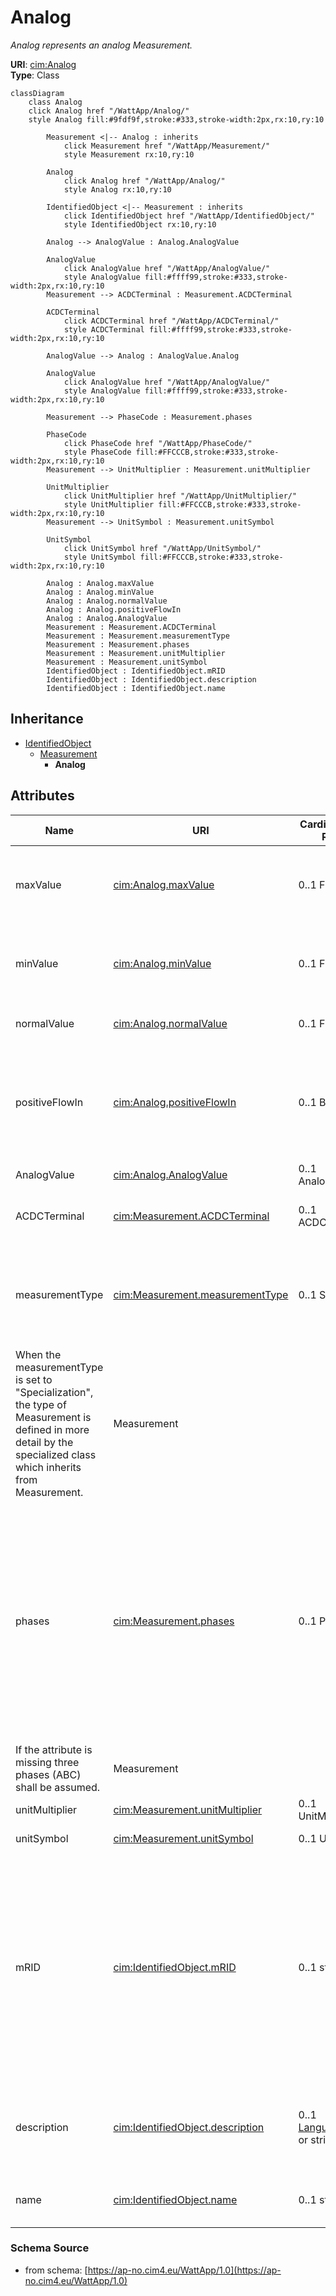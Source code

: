 # Analog

_Analog represents an analog Measurement._

**URI**: [cim:Analog](https://cim.ucaiug.io/ns#Analog)<br />
**Type**: Class

```mermaid
classDiagram
    class Analog
    click Analog href "/WattApp/Analog/"
    style Analog fill:#9fdf9f,stroke:#333,stroke-width:2px,rx:10,ry:10

        Measurement <|-- Analog : inherits
            click Measurement href "/WattApp/Measurement/"
            style Measurement rx:10,ry:10

        Analog
            click Analog href "/WattApp/Analog/"
            style Analog rx:10,ry:10

        IdentifiedObject <|-- Measurement : inherits
            click IdentifiedObject href "/WattApp/IdentifiedObject/"
            style IdentifiedObject rx:10,ry:10

        Analog --> AnalogValue : Analog.AnalogValue

        AnalogValue
            click AnalogValue href "/WattApp/AnalogValue/"
            style AnalogValue fill:#ffff99,stroke:#333,stroke-width:2px,rx:10,ry:10
        Measurement --> ACDCTerminal : Measurement.ACDCTerminal

        ACDCTerminal
            click ACDCTerminal href "/WattApp/ACDCTerminal/"
            style ACDCTerminal fill:#ffff99,stroke:#333,stroke-width:2px,rx:10,ry:10

        AnalogValue --> Analog : AnalogValue.Analog

        AnalogValue
            click AnalogValue href "/WattApp/AnalogValue/"
            style AnalogValue fill:#ffff99,stroke:#333,stroke-width:2px,rx:10,ry:10

        Measurement --> PhaseCode : Measurement.phases

        PhaseCode
            click PhaseCode href "/WattApp/PhaseCode/"
            style PhaseCode fill:#FFCCCB,stroke:#333,stroke-width:2px,rx:10,ry:10
        Measurement --> UnitMultiplier : Measurement.unitMultiplier

        UnitMultiplier
            click UnitMultiplier href "/WattApp/UnitMultiplier/"
            style UnitMultiplier fill:#FFCCCB,stroke:#333,stroke-width:2px,rx:10,ry:10
        Measurement --> UnitSymbol : Measurement.unitSymbol

        UnitSymbol
            click UnitSymbol href "/WattApp/UnitSymbol/"
            style UnitSymbol fill:#FFCCCB,stroke:#333,stroke-width:2px,rx:10,ry:10

        Analog : Analog.maxValue
        Analog : Analog.minValue
        Analog : Analog.normalValue
        Analog : Analog.positiveFlowIn
        Analog : Analog.AnalogValue
        Measurement : Measurement.ACDCTerminal
        Measurement : Measurement.measurementType
        Measurement : Measurement.phases
        Measurement : Measurement.unitMultiplier
        Measurement : Measurement.unitSymbol
        IdentifiedObject : IdentifiedObject.mRID
        IdentifiedObject : IdentifiedObject.description
        IdentifiedObject : IdentifiedObject.name
```

## Inheritance
* [IdentifiedObject](IdentifiedObject.md)
    * [Measurement](Measurement.md)
        * **Analog**

## Attributes
| Name | URI | Cardinality and Range | Description | Inheritance |
| ---  | --- | --- | --- | --- |
| maxValue | [cim:Analog.maxValue](https://cim.ucaiug.io/ns#Analog.maxValue) | 0..1 Float | Normal value range maximum for any of the MeasurementValue.values. Used for scaling, e.g. in bar graphs or of telemetered raw values. | direct |
| minValue | [cim:Analog.minValue](https://cim.ucaiug.io/ns#Analog.minValue) | 0..1 Float | Normal value range minimum for any of the MeasurementValue.values. Used for scaling, e.g. in bar graphs or of telemetered raw values. | direct |
| normalValue | [cim:Analog.normalValue](https://cim.ucaiug.io/ns#Analog.normalValue) | 0..1 Float | Normal measurement value, e.g., used for percentage calculations. | direct |
| positiveFlowIn | [cim:Analog.positiveFlowIn](https://cim.ucaiug.io/ns#Analog.positiveFlowIn) | 0..1 Boolean | If true then this measurement is an active power, reactive power or current with the convention that a positive value measured at the Terminal means power is flowing into the related PowerSystemResource. | direct |
| AnalogValue | [cim:Analog.AnalogValue](https://cim.ucaiug.io/ns#Analog.AnalogValue) | 0..1 AnalogValue | The values connected to this measurement. | direct |
| ACDCTerminal | [cim:Measurement.ACDCTerminal](https://cim.ucaiug.io/ns#Measurement.ACDCTerminal) | 0..1 ACDCTerminal | One or more measurements may be associated with a terminal in the network. | Measurement |
| measurementType | [cim:Measurement.measurementType](https://cim.ucaiug.io/ns#Measurement.measurementType) | 0..1 String | Specifies the type of measurement. For example, this specifies if the measurement represents an indoor temperature, outdoor temperature, bus voltage, line flow, etc.
When the measurementType is set to "Specialization", the type of Measurement is defined in more detail by the specialized class which inherits from Measurement. | Measurement |
| phases | [cim:Measurement.phases](https://cim.ucaiug.io/ns#Measurement.phases) | 0..1 PhaseCode | Indicates to which phases the measurement applies and avoids the need to use 'measurementType' to also encode phase information (which would explode the types). The phase information in Measurement, along with 'measurementType' and 'phases' uniquely defines a Measurement for a device, based on normal network phase. Their meaning will not change when the computed energizing phasing is changed due to jumpers or other reasons.
If the attribute is missing three phases (ABC) shall be assumed. | Measurement |
| unitMultiplier | [cim:Measurement.unitMultiplier](https://cim.ucaiug.io/ns#Measurement.unitMultiplier) | 0..1 UnitMultiplier | The unit multiplier of the measured quantity. | Measurement |
| unitSymbol | [cim:Measurement.unitSymbol](https://cim.ucaiug.io/ns#Measurement.unitSymbol) | 0..1 UnitSymbol | The unit of measure of the measured quantity. | Measurement |
| mRID | [cim:IdentifiedObject.mRID](https://cim.ucaiug.io/ns#IdentifiedObject.mRID) | 0..1 string | Master resource identifier issued by a model authority. The mRID is unique within an exchange context. Global uniqueness is easily achieved by using a UUID, as specified in RFC 4122, for the mRID. The use of UUID is strongly recommended.For CIMXML data files in RDF syntax conforming to IEC 61970-552, the mRID is mapped to rdf:ID or rdf:about attributes that identify CIM object elements. | IdentifiedObject |
| description | [cim:IdentifiedObject.description](https://cim.ucaiug.io/ns#IdentifiedObject.description) | 0..1 [LanguageObject](LanguageObject.md) or string | The description is a free human readable text describing or naming the object. It may be non unique and may not correlate to a naming hierarchy. | IdentifiedObject |
| name | [cim:IdentifiedObject.name](https://cim.ucaiug.io/ns#IdentifiedObject.name) | 0..1 string | The name is any free human readable and possibly non unique text naming the object. | IdentifiedObject |

### Schema Source
* from schema: [https://ap-no.cim4.eu/WattApp/1.0](https://ap-no.cim4.eu/WattApp/1.0)
